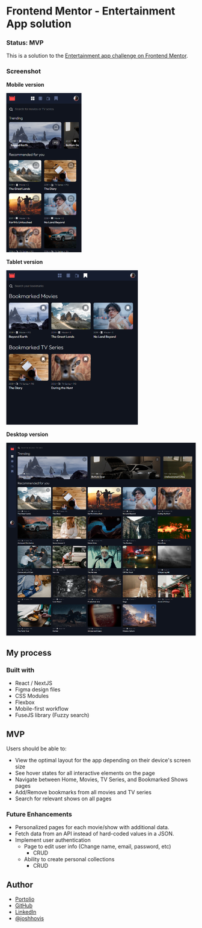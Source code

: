 # Frontend Mentor - Entertainment App solution

### Status: MVP

This is a solution to the [Entertainment app challenge on Frontend Mentor](https://www.frontendmentor.io/challenges/entertainment-web-app-J-UhgAW1X/hub).

### Screenshot

**Mobile version**

<img src="./public/images/screenshot-mobile.png" alt="Entertainment app on a mobile device viewport" width="200"/>

**Tablet version**

<img src="./public/images/screenshot-tablet.png" alt="Entertainment app on a mobile device viewport" width="350"/>

**Desktop version**

<img src="./public/images/screenshot-desktop.png" alt="Entertainment app on a desktop device viewport" width="550"/>

## My process

### Built with

-   React / NextJS
-   Figma design files
-   CSS Modules
-   Flexbox
-   Mobile-first workflow
-   FuseJS library (Fuzzy search)

## MVP

Users should be able to:

-   View the optimal layout for the app depending on their device's screen size
-   See hover states for all interactive elements on the page
-   Navigate between Home, Movies, TV Series, and Bookmarked Shows pages
-   Add/Remove bookmarks from all movies and TV series
-   Search for relevant shows on all pages

### Future Enhancements

-   Personalized pages for each movie/show with additional data.
-   Fetch data from an API instead of hard-coded values in a JSON.
-   Implement user authentication
    -   Page to edit user info (Change name, email, password, etc)
        -   CRUD
    -   Ability to create personal collections
        -   CRUD

## Author

-   [Portolio](https://www.joshuahovis.com/)
-   [GitHub](https://github.com/joshhovis)
-   [LinkedIn](https://www.linkedin.com/in/joshua-hovis/)
-   [@joshhovis](https://www.frontendmentor.io/profile/joshhovis)
